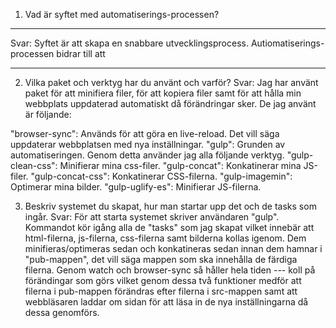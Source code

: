 1. Vad är syftet med automatiserings-processen? 
***
Svar: Syftet är att skapa en snabbare utvecklingsprocess.
Autiomatiserings-processen bidrar till att 
***



2. Vilka paket och verktyg har du använt och varför? 
Svar: Jag har använt paket för att minifiera filer, för att kopiera filer samt för att hålla min 
webbplats uppdaterad automatiskt då förändringar sker. De jag använt är följande: 

"browser-sync": Används för att göra en live-reload. Det vill säga uppdaterar webbplatsen med nya inställningar.
"gulp": Grunden av automatiseringen. Genom detta använder jag alla följande verktyg. 
"gulp-clean-css": Minifierar mina css-filer.
"gulp-concat": Konkatinerar mina JS-filer.
"gulp-concat-css": Konkatinerar CSS-filerna.
"gulp-imagemin": Optimerar mina bilder.
"gulp-uglify-es": Minifierar JS-filerna.



3. Beskriv systemet du skapat, hur man startar upp det och de tasks som ingår. 
Svar: För att starta systemet skriver användaren "gulp". 
Kommandot kör igång alla de "tasks" som jag skapat vilket innebär att html-filerna, js-filerna, css-filerna samt bilderna kollas igenom.
Dem minifieras/optimeras sedan och konkatineras sedan innan dem hamnar i "pub-mappen", det vill säga mappen som ska innehålla de färdiga filerna. 
Genom watch och browser-sync så håller hela tiden --- koll på förändingar som görs vilket genom dessa två funktioner medför att filerna i pub-mappen förändras
efter filerna i src-mappen samt att webbläsaren laddar om sidan för att läsa in de nya inställningarna då dessa genomförs. 

